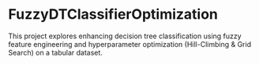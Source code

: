 # FuzzyDTClassifierOptimization
This project explores enhancing decision tree classification using fuzzy feature engineering and hyperparameter optimization (Hill-Climbing &amp; Grid Search) on a tabular dataset.
